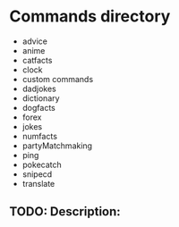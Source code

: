 # Commands directory
- advice
- anime
- catfacts
- clock
- custom commands
- dadjokes
- dictionary
- dogfacts
- forex
- jokes
- numfacts
- partyMatchmaking
- ping
- pokecatch
- snipecd
- translate

## TODO: Description:
